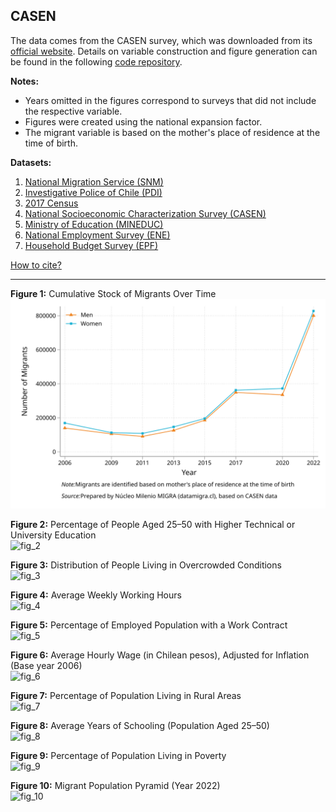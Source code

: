 ## CASEN  
The data comes from the CASEN survey, which was downloaded from its [official website](https://observatorio.ministeriodesarrollosocial.gob.cl/encuesta-casen). Details on variable construction and figure generation can be found in the following [code repository](https://github.com/NucleoMIGRA/Plataforma_privado/tree/main/bases/casen).  

**Notes:**  
- Years omitted in the figures correspond to surveys that did not include the respective variable.  
- Figures were created using the national expansion factor.  
- The migrant variable is based on the mother's place of residence at the time of birth.

**Datasets:**
1. [National Migration Service (SNM)](../eng_md/SNM.md)
2. [Investigative Police of Chile (PDI)](../eng_md/PDI.md)
3. [2017 Census](../eng_md/CENSO.md)
4. [National Socioeconomic Characterization Survey (CASEN)](./CASEN.md)
5. [Ministry of Education (MINEDUC)](../eng_md/MINEDUC.md)
6. [National Employment Survey (ENE)](../eng_md/ENE.md)
7. [Household Budget Survey (EPF)](../eng_md/EPF.md)

[How to cite?](../eng_md/citation.md)

---

**Figure 1:** Cumulative Stock of Migrants Over Time  
![fig_1](https://raw.githubusercontent.com/NucleoMIGRA/migra/3137f9d7d146b9e6ec190eda6c5a1fd2dddc1ef7/eng/casen/figure_svg/fig_1.svg)

**Figure 2:** Percentage of People Aged 25–50 with Higher Technical or University Education  
![fig_2](https://github.com/NucleoMIGRA/migra/blob/main/eng/casen/figuras/fig_2.png?raw=true)

**Figure 3:** Distribution of People Living in Overcrowded Conditions  
![fig_3](https://github.com/NucleoMIGRA/migra/blob/main/eng/bases/casen/figuras/fig_3.png?raw=true)

**Figure 4:** Average Weekly Working Hours  
![fig_4](https://github.com/NucleoMIGRA/migra/blob/main/eng/bases/casen/figuras/fig_4.png?raw=true)

**Figure 5:** Percentage of Employed Population with a Work Contract  
![fig_5](https://github.com/NucleoMIGRA/migra/blob/main/eng/bases/casen/figuras/fig_5.png?raw=true)

**Figure 6:** Average Hourly Wage (in Chilean pesos), Adjusted for Inflation (Base year 2006)  
![fig_6](https://github.com/NucleoMIGRA/migra/blob/main/eng/bases/casen/figuras/fig_6.png?raw=true)

**Figure 7:** Percentage of Population Living in Rural Areas  
![fig_7](https://github.com/NucleoMIGRA/migra/blob/main/eng/bases/casen/figuras/fig_7.png?raw=true)

**Figure 8:** Average Years of Schooling (Population Aged 25–50)  
![fig_8](https://github.com/NucleoMIGRA/migra/blob/main/eng/bases/casen/figuras/fig_9.png?raw=true)

**Figure 9:** Percentage of Population Living in Poverty  
![fig_9](https://github.com/NucleoMIGRA/migra/blob/main/eng/bases/casen/figuras/fig_10.png?raw=true)

**Figure 10:** Migrant Population Pyramid (Year 2022)  
![fig_10](https://github.com/NucleoMIGRA/migra/blob/main/eng/bases/casen/figuras/fig_8.png?raw=true)

